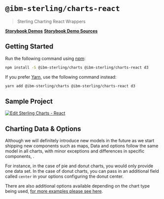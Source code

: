 # `@ibm-sterling/charts-react`

> Sterling Charting React Wrappers

**[Storybook Demos](https://ibm.github.io/sterling-dataviz/react)**
**[Storybook Demo Sources](https://github.com/IBM/sterling-dataviz/tree/master/packages/react/stories)**

## Getting Started
Run the following command using [npm](https://www.npmjs.com/):

```bash
npm install -S @ibm-sterling/charts @ibm-sterling/charts-react d3
```

If you prefer [Yarn](https://yarnpkg.com/en/), use the following command
instead:

```bash
yarn add @ibm-sterling/charts @ibm-sterling/charts-react d3
```

## Sample Project
[![Edit Sterling Charts - React](https://codesandbox.io/static/img/play-codesandbox.svg)](https://codesandbox.io/s/sterling-charts-react-145qj)

## Charting Data & Options
Although we will definitely introduce new models in the future as we start shipping new components such as maps, Data and options follow the same model in all charts, with minor exceptions and differences in specific components, .

For instance, in the case of pie and donut charts, you would only provide one data set. In the case of donut charts, you can pass in an additional field called `center` in your options configuring the donut center.

There are also additional options available depending on the chart type being used, [for more examples please see here](https://github.com/IBM/sterling-dataviz/tree/master/packages/core/demo/demo-data).
